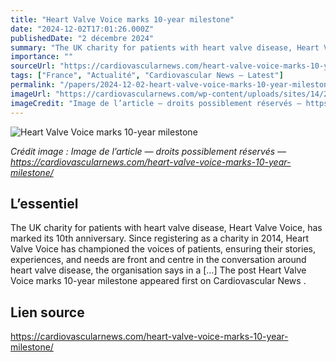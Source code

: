 ```yaml
---
title: "Heart Valve Voice marks 10-year milestone"
date: "2024-12-02T17:01:26.000Z"
publishedDate: "2 décembre 2024"
summary: "The UK charity for patients with heart valve disease, Heart Valve Voice, has marked its 10th anniversary. Since registering as a charity in 2014, Heart Valve Voice has championed the voices of patients, ensuring their stories, experiences, and needs are front and centre in the conversation around heart valve disease, the organisation says in a [&#8230;] The post Heart Valve Voice marks 10-year milestone appeared first on Cardiovascular News ."
importance: ""
sourceUrl: "https://cardiovascularnews.com/heart-valve-voice-marks-10-year-milestone/"
tags: ["France", "Actualité", "Cardiovascular News — Latest"]
permalink: "/papers/2024-12-02-heart-valve-voice-marks-10-year-milestone"
imageUrl: "https://cardiovascularnews.com/wp-content/uploads/sites/14/2024/12/IMG_2574-scaled.jpg"
imageCredit: "Image de l’article — droits possiblement réservés — https://cardiovascularnews.com/heart-valve-voice-marks-10-year-milestone/"
---
```


![Heart Valve Voice marks 10-year milestone](https://cardiovascularnews.com/wp-content/uploads/sites/14/2024/12/IMG_2574-scaled.jpg)

*Crédit image : Image de l’article — droits possiblement réservés — https://cardiovascularnews.com/heart-valve-voice-marks-10-year-milestone/*

## L’essentiel

The UK charity for patients with heart valve disease, Heart Valve Voice, has marked its 10th anniversary. Since registering as a charity in 2014, Heart Valve Voice has championed the voices of patients, ensuring their stories, experiences, and needs are front and centre in the conversation around heart valve disease, the organisation says in a [&#8230;] The post Heart Valve Voice marks 10-year milestone appeared first on Cardiovascular News .

## Lien source

https://cardiovascularnews.com/heart-valve-voice-marks-10-year-milestone/
